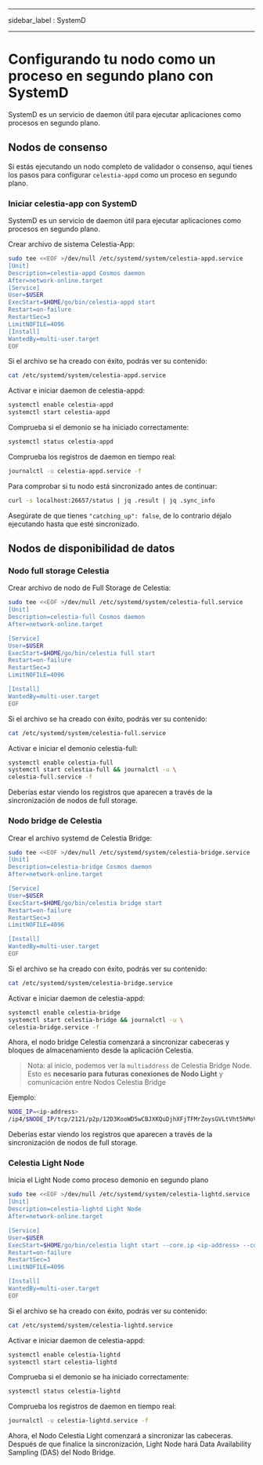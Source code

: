 - - -
sidebar_label : SystemD
- - -

# Configurando tu nodo como un proceso en segundo plano con SystemD

SystemD es un servicio de daemon útil para ejecutar aplicaciones como procesos en segundo plano.

## Nodos de consenso

Si estás ejecutando un nodo completo de validador o consenso, aquí tienes los pasos para configurar `celestia-appd` como un proceso en segundo plano.

### Iniciar celestia-app con SystemD

SystemD es un servicio de daemon útil para ejecutar aplicaciones como procesos en segundo plano.

Crear archivo de sistema Celestia-App:

```sh
sudo tee <<EOF >/dev/null /etc/systemd/system/celestia-appd.service
[Unit]
Description=celestia-appd Cosmos daemon
After=network-online.target
[Service]
User=$USER
ExecStart=$HOME/go/bin/celestia-appd start
Restart=on-failure
RestartSec=3
LimitNOFILE=4096
[Install]
WantedBy=multi-user.target
EOF
```

Si el archivo se ha creado con éxito, podrás ver su contenido:

```sh
cat /etc/systemd/system/celestia-appd.service
```

Activar e iniciar daemon de celestia-appd:

```sh
systemctl enable celestia-appd
systemctl start celestia-appd
```

Comprueba si el demonio se ha iniciado correctamente:

```sh
systemctl status celestia-appd
```

Comprueba los registros de daemon en tiempo real:

```sh
journalctl -u celestia-appd.service -f
```

Para comprobar si tu nodo está sincronizado antes de continuar:

```sh
curl -s localhost:26657/status | jq .result | jq .sync_info
```

Asegúrate de que tienes `"catching_up": false`, de lo contrario déjalo ejecutando hasta que esté sincronizado.

## Nodos de disponibilidad de datos

### Nodo full storage Celestia

Crear archivo de nodo de Full Storage de Celestia:

```sh
sudo tee <<EOF >/dev/null /etc/systemd/system/celestia-full.service
[Unit]
Description=celestia-full Cosmos daemon
After=network-online.target

[Service]
User=$USER
ExecStart=$HOME/go/bin/celestia full start
Restart=on-failure
RestartSec=3
LimitNOFILE=4096

[Install]
WantedBy=multi-user.target
EOF
```

Si el archivo se ha creado con éxito, podrás ver su contenido:

```sh
cat /etc/systemd/system/celestia-full.service
```

Activar e iniciar el demonio celestia-full:

```sh
systemctl enable celestia-full
systemctl start celestia-full && journalctl -u \
celestia-full.service -f
```

Deberías estar viendo los registros que aparecen a través de la sincronización de nodos de full storage.

### Nodo bridge de Celestia

Crear el archivo systemd de Celestia Bridge:

```sh
sudo tee <<EOF >/dev/null /etc/systemd/system/celestia-bridge.service
[Unit]
Description=celestia-bridge Cosmos daemon
After=network-online.target

[Service]
User=$USER
ExecStart=$HOME/go/bin/celestia bridge start
Restart=on-failure
RestartSec=3
LimitNOFILE=4096

[Install]
WantedBy=multi-user.target
EOF
```

Si el archivo se ha creado con éxito, podrás ver su contenido:

```sh
cat /etc/systemd/system/celestia-bridge.service
```

Activar e iniciar daemon de celestia-appd:

```sh
systemctl enable celestia-bridge
systemctl start celestia-bridge && journalctl -u \
celestia-bridge.service -f
```

Ahora, el nodo bridge Celestia comenzará a sincronizar cabeceras y bloques de almacenamiento desde la aplicación Celestia.

> Nota: al inicio, podemos ver la `multiaddress` de Celestia Bridge Node. Esto es **necesario para futuras conexiones de Nodo Light** y comunicación entre Nodos Celestia Bridge

Ejemplo:

```sh
NODE_IP=<ip-address>
/ip4/$NODE_IP/tcp/2121/p2p/12D3KooWD5wCBJXKQuDjhXFjTFMrZoysGVLtVht5hMoVbSLCbV22
```

Deberías estar viendo los registros que aparecen a través de la sincronización de nodos de full storage.

### Celestia Light Node

Inicia el Light Node como proceso demonio en segundo plano

<!-- markdownlint-disable MD013 -->
```sh
sudo tee <<EOF >/dev/null /etc/systemd/system/celestia-lightd.service
[Unit]
Description=celestia-lightd Light Node
After=network-online.target

[Service]
User=$USER
ExecStart=$HOME/go/bin/celestia light start --core.ip <ip-address> --core.grpc.port <port>
Restart=on-failure
RestartSec=3
LimitNOFILE=4096

[Install]
WantedBy=multi-user.target
EOF
```
<!-- markdownlint-enable MD013 -->

Si el archivo se ha creado con éxito, podrás ver su contenido:

```sh
cat /etc/systemd/system/celestia-lightd.service
```

Activar e iniciar daemon de celestia-appd:

```sh
systemctl enable celestia-lightd
systemctl start celestia-lightd
```

Comprueba si el demonio se ha iniciado correctamente:

```sh
systemctl status celestia-lightd
```

Comprueba los registros de daemon en tiempo real:

```sh
journalctl -u celestia-lightd.service -f
```

Ahora, el Nodo Celestia Light comenzará a sincronizar las cabeceras. Después de que finalice la sincronización, Light Node hará Data Availability Sampling (DAS) del Nodo Bridge.

